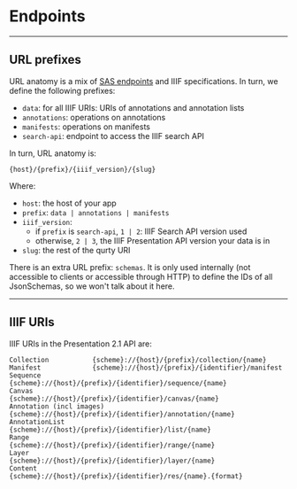 # Endpoints

---

## URL prefixes

URL anatomy is a mix of [SAS endpoints](./specifications/4_sas.md) and IIIF specifications. In turn, we define the following prefixes:

- `data`: for all IIIF URIs: URIs of annotations and annotation lists
- `annotations`: operations on annotations
- `manifests`: operations on manifests
- `search-api`: endpoint to access the IIIF search API

In turn, URL anatomy is:

```
{host}/{prefix}/{iiif_version}/{slug}
```

Where:
- `host`: the host of your app
- `prefix`: `data | annotations | manifests`
- `iiif_version`:
    - if `prefix` is `search-api`, `1 | 2`: IIIF Search API version used
    - otherwise, `2 | 3`, the IIIF Presentation API version your data is in
- `slug`: the rest of the qurty URI

There is an extra URL prefix: `schemas`. It is only used internally (not accessible to clients or accessible through HTTP) to define the IDs of all JsonSchemas, so we won't talk about it here.

---

## IIIF URIs

IIIF URIs in the Presentation 2.1 API are:

```
Collection 	         {scheme}://{host}/{prefix}/collection/{name}
Manifest 	         {scheme}://{host}/{prefix}/{identifier}/manifest
Sequence 	         {scheme}://{host}/{prefix}/{identifier}/sequence/{name}
Canvas 	                 {scheme}://{host}/{prefix}/{identifier}/canvas/{name}
Annotation (incl images) {scheme}://{host}/{prefix}/{identifier}/annotation/{name}
AnnotationList           {scheme}://{host}/{prefix}/{identifier}/list/{name}
Range 	                 {scheme}://{host}/{prefix}/{identifier}/range/{name}
Layer 	                 {scheme}://{host}/{prefix}/{identifier}/layer/{name}
Content 	         {scheme}://{host}/{prefix}/{identifier}/res/{name}.{format}
```


